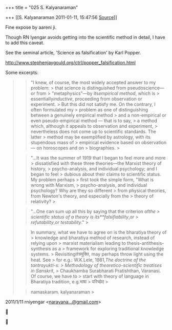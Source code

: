 +++
title = "025 S. Kalyanaraman"

+++
[[S. Kalyanaraman	2011-01-11, 15:47:56 [Source](https://groups.google.com/g/bvparishat/c/KFSTsyWycXM)]]



Fine expose by aareni ji.

  

Though RN Iyengar avoids getting into the scientific method in detail, I have to add this caveat.

  

See the seminal article, 'Science as falsification' by Karl Popper.

<http://www.stephenjaygould.org/ctrl/popper_falsification.html>  
  

Some excerpts:

  

> 
> > "I knew, of course, the most widely accepted answer to my problem: > that science is distinguished from pseudoscience—or from > "metaphysics"—by its*empirical method*, which is > essentially*inductive*, proceeding from observation or experiment. > But this did not satisfy me. On the contrary, I often formulated my > problem as one of distinguishing between a genuinely empirical method > and a non-empirical or even pseudo-empirical method — that is to say, > a method which, although it appeals to observation and experiment, > nevertheless does not come up to scientific standards. The latter > method may be exemplified by astrology, with its stupendous mass of > empirical evidence based on observation — on horoscopes and on > biographies. >
> 
> > 
> > "...It was the summer of 1919 that I began to feel more and more > dissatisfied with these three theories—the Marxist theory of history, > psycho-analysis, and individual psychology; and I began to feel > dubious about their claims to scientific status. My problem perhaps > first took the simple form, "What is wrong with Marxism, > psycho-analysis, and individual psychology? Why are they so different > from physical theories, from Newton's theory, and especially from the > theory of relativity? >
> 
> > 
> >   
> > 
> > 
> > "...One can sum up all this by saying that the criterion of*the > scientific status of a theory is its**falsifiability*,*or > refutability*,*or testability*." >
> 
> > 
> >   
> > 
> > 
> > In summary, what we have to agree on is the bharatiya theory of > knowledge and bharatiya method of research, instead of relying upon > marxist materialism leading to thesis-antithesis-synthesis as a > framework for exploring traditional knowledge systems. > Revisitingतंत्रयुक्ति, may perhaps throw light using the heat. See > for e.g.: W.K.Lele, 1981,*The doctrine of the tantrayukti-s: > Methodology of theoretico-scientific treatises in Sanskrit*, > Chaukhamba Surabharati Pratishthan, Varanasi. Of course, we have to > start with theory of language in Bharatiya tradition, e.g.भाषा > परिच्छेद >
> 
> > 
> > 
> > 
> >   
> > 
> > 
> > namaskaram. kalyanaraman >
> 

  

2011/1/11 rniyengar \<[narayana...@gmail.com]()\>  





